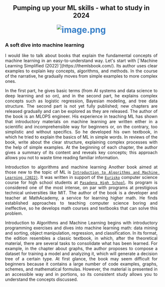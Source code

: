 **<span style="color:#357EC7;font-size:150%"><h2><center>Pumping up your ML skills - what to study in 2024</center></h2></span>**
**<span style="color:#357EC7;font-size:200%"><center>![image.png](attachment:image.png)</center></span>**

<h3> A soft dive into machine learning</h3>




<div style="text-align: justify;">
I would like to talk about books that explain the fundamental concepts of machine learning in an easy-to-understand way. Let's start with [`Machine Learning Simplified (2022)`](https://themlsbook.com/). Its author uses clear examples to explain key concepts, algorithms, and methods. In the course of the narrative, he gradually moves from simple examples to more complex ones.

In the first part, he gives basic terms (from AI systems and data science to deep learning and so on), and in the second part, he explains complex concepts such as logistic regression, Bayesian modeling, and tree data structure. The second part is not yet fully published; new chapters are released gradually and can be explored as they are released.
The author of the book is an MLOPS engineer. His experience in teaching ML has shown that introductory materials on machine learning are written either in a scientific and incomprehensible way for beginners or, on the contrary, too simplistic and without specifics. So he developed his own textbook, in which he tried to explain the basics of ML in simple words. In reviews of the book, write about the clear structure, explaining complex processes with the help of simple examples. At the beginning of each chapter, the author gives a summary of its content and reveals key concepts; this approach allows you not to waste time reading familiar information.

Introduction to algorithms and machine learning
Another book aimed at those new to the topic of ML is [`Introduction to Algorithms and Machine Learning (2022)`](https://news.ycombinator.com/item?id=36895578). It was written in support of the [`Eurisko`](https://www.eurisko.us/) computer science course for high school students at [`Pasadena High School`](https://www.pusd.us/phs). Its program is considered one of the most intense, on par with programs at prestigious technical universities like MIT. The author of the book is a developer and teacher at MathAcademy, a service for learning higher math. He finds established approaches to teaching computer science boring and ineffective, so he develops math courses and textbooks that can solve this problem.

Introduction to Algorithms and Machine Learning begins with introductory programming exercises and dives into machine learning math: data mining and sorting, object manipulation, regression, and classification. In its format, the edition resembles a classic textbook, in which, after the theoretical material, there are several tasks to consolidate what has been learned. For example, in the chapter about graphs, the author proposes to compose a dataset for training a model and analyzing it, which will generate a decision tree of a certain type. At first glance, the book may seem difficult for beginners because it contains a large number of code examples, graphs, schemes, and mathematical formulas. However, the material is presented in an accessible way and in portions, so its consistent study allows you to understand the concepts discussed.</span></div>